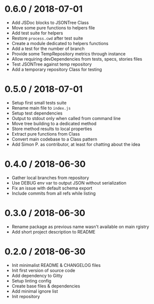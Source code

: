 
0.6.0 / 2018-07-01
==================

  * Add JSDoc blocks to JSONTree Class
  * Move some pure functions to helpers file
  * Add test suite for helpers
  * Restore `process.cwd` after test suite
  * Create a module dedicated to helpers functions
  * Add a test for the number of branch
  * Provide some TempRepository metrics through instance
  * Allow requiring devDependencies from tests, specs, stories files
  * Test JSONTree against temp repository
  * Add a temporary repository Class for testing

0.5.0 / 2018-07-01
==================

  * Setup first small tests suite
  * Rename main file to `index.js`
  * Setup test dependencies
  * Output to stdout only when called from command line
  * Move tree building to a dedicated method
  * Store method results to local properties
  * Extract pure functions from Class
  * Convert main codebase to a Class pattern
  * Add Simon P. as contributor, at least for chatting about the idea

0.4.0 / 2018-06-30
==================

  * Gather local branches from repository
  * Use DEBUG env var to output JSON without serialization
  * Fix an issue with default schema export
  * Include commits from all refs while listing

0.3.0 / 2018-06-30
==================

  * Rename package as previous name wasn't available on main rgistry
  * Add short project description to README

0.2.0 / 2018-06-30
==================

  * Init minimalist README & CHANGELOG files
  * Init first version of source code
  * Add dependency to Gitty
  * Setup linting config
  * Create base files & dependencies
  * Add minimal ignore list
  * Init repository
